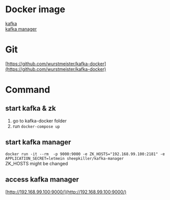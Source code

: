# Docker image
[kafka](https://hub.docker.com/r/wurstmeister/kafka)  
[kafka manager](https://hub.docker.com/r/sheepkiller/kafka-manager)

# Git
[https://github.com/wurstmeister/kafka-docker](https://github.com/wurstmeister/kafka-docker)

# Command
## start kafka & zk
1. go to kafka-docker folder
2. run `docker-compose up`

## start kafka manager
`docker run -it --rm  -p 9000:9000 -e ZK_HOSTS="192.168.99.100:2181" -e APPLICATION_SECRET=letmein sheepkiller/kafka-manager`  
ZK_HOSTS might be changed

## access kafka manager
[http://192.168.99.100:9000/](http://192.168.99.100:9000/)